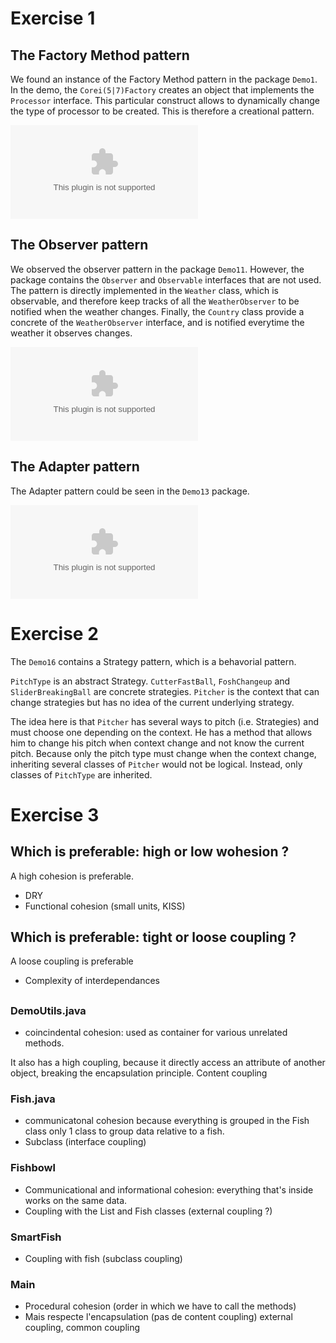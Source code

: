 # Exercise 1

## The Factory Method pattern

We found an instance of the Factory Method pattern in the package `Demo1`.
In the demo, the `Corei(5|7)Factory` creates an object that implements the
`Processor` interface. This particular construct allows to dynamically change
the type of processor to be created. This is therefore a creational pattern.

![Demo1 UML](demo1.eps)


## The Observer pattern

We observed the observer pattern in the package `Demo11`. However, the package
contains the `Observer` and `Observable` interfaces that are not used. The
pattern is directly implemented in the `Weather` class, which is observable, 
and therefore keep tracks of all the `WeatherObserver` to be notified when
the weather changes. Finally, the `Country` class provide a concrete
of the `WeatherObserver` interface, and is notified everytime the weather it
observes changes.

![Demo11 UML](demo11.eps)


## The Adapter pattern

The Adapter pattern could be seen in the `Demo13` package. 

![Demo13 UML](demo13.eps)


# Exercise 2

The `Demo16` contains a Strategy pattern, which is a behavorial pattern.

`PitchType` is an abstract Strategy. `CutterFastBall`, `FoshChangeup` and `SliderBreakingBall` are concrete strategies. `Pitcher` is the context that can change strategies but has no idea of the current underlying strategy.

The idea here is that `Pitcher` has several ways to pitch (i.e. Strategies) and must choose one depending on the context. He has a method that allows him to change his pitch when context change and not know the current pitch. Because only the pitch type must change when the context change, inheriting several classes of `Pitcher` would not be logical. Instead, only classes of `PitchType` are inherited.



# Exercise 3

## Which is preferable: high or low wohesion ?

A high cohesion is preferable.

* DRY
* Functional cohesion (small units, KISS)


## Which is preferable: tight or loose coupling ?

A loose coupling is preferable

* Complexity of interdependances

## 

### DemoUtils.java

* coincindental cohesion: used as container for various unrelated methods.

It also has a high coupling, because it directly access an attribute of another
object, breaking the encapsulation principle. Content coupling

### Fish.java

* communicatonal cohesion because everything is grouped in the Fish class only
  1 class to group data relative to a fish.
* Subclass (interface coupling)

### Fishbowl

* Communicational and informational cohesion: everything that's inside works on
  the same data.
* Coupling with the List and Fish classes (external coupling ?)

### SmartFish

* Coupling with fish (subclass coupling)

### Main

* Procedural cohesion (order in which we have to call the methods)
* Mais respecte l'encapsulation (pas de content coupling)
  external coupling, common coupling
